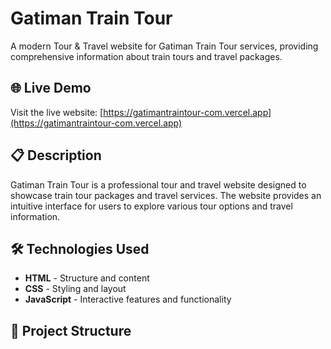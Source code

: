 # Gatiman Train Tour

A modern Tour & Travel website for Gatiman Train Tour services, providing comprehensive information about train tours and travel packages.

## 🌐 Live Demo

Visit the live website: [https://gatimantraintour-com.vercel.app](https://gatimantraintour-com.vercel.app)

## 📋 Description

Gatiman Train Tour is a professional tour and travel website designed to showcase train tour packages and travel services. The website provides an intuitive interface for users to explore various tour options and travel information.

## 🛠️ Technologies Used

- **HTML** - Structure and content
- **CSS** - Styling and layout
- **JavaScript** - Interactive features and functionality

## 📁 Project Structure
